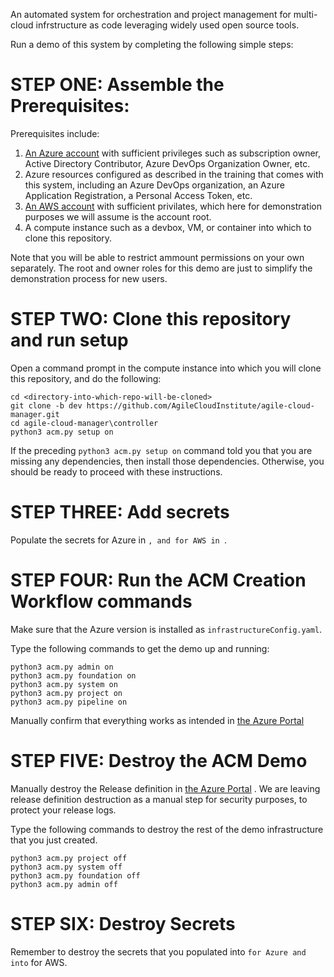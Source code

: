 An automated system for orchestration and project management for multi-cloud infrstructure as code leveraging widely used open source tools.    
  
Run a demo of this system by completing the following simple steps:  
  
# STEP ONE: Assemble the Prerequisites:  
  
Prerequisites include:  
  
1.  [An Azure account](https://portal.azure.com/) with sufficient privileges such as subscription owner, Active Directory Contributor, Azure DevOps Organization Owner, etc.  
2.  Azure resources configured as described in the training that comes with this system, including an Azure DevOps organization, an Azure Application Registration, a Personal Access Token, etc.  
3.  [An AWS account]() with sufficient privilates, which here for demonstration purposes we will assume is the account root.
4.  A compute instance such as a devbox, VM, or container into which to clone this repository.    
  
Note that you will be able to restrict ammount permissions on your own separately.  The root and owner roles for this demo are just to simplify the demonstration process for new users.  
   
# STEP TWO: Clone this repository and run setup 
  
Open a command prompt in the compute instance into which you will clone this repository, and do the following:  
  
    cd <directory-into-which-repo-will-be-cloned>
    git clone -b dev https://github.com/AgileCloudInstitute/agile-cloud-manager.git
    cd agile-cloud-manager\controller
    python3 acm.py setup on
  
If the preceding `python3 acm.py setup on` command told you that you are missing any dependencies, then install those dependencies.  Otherwise, you should be ready to proceed with these instructions.  
  
# STEP THREE: Add secrets  
  
Populate the secrets for Azure in ``, and for AWS in ``.  
  
# STEP FOUR: Run the ACM Creation Workflow commands  
  
Make sure that the Azure version is installed as `infrastructureConfig.yaml`.  
  
Type the following commands to get the demo up and running:  
  
    python3 acm.py admin on
    python3 acm.py foundation on
    python3 acm.py system on
    python3 acm.py project on
    python3 acm.py pipeline on
  
Manually confirm that everything works as intended in [the Azure Portal](https://portal.azure.com/)

# STEP FIVE: Destroy the ACM Demo  
  
Manually destroy the Release definition in [the Azure Portal](https://portal.azure.com/) .  We are leaving release definition destruction as a manual step for security purposes, to protect your release logs.  
  
Type the following commands to destroy the rest of the demo infrastructure that you just created.  
  
    python3 acm.py project off
    python3 acm.py system off
    python3 acm.py foundation off
    python3 acm.py admin off
  
# STEP SIX: Destroy Secrets
  
Remember to destroy the secrets that you populated into `` for Azure and into `` for AWS.  
